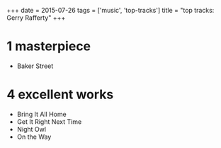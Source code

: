 +++
date = 2015-07-26
tags = ['music', 'top-tracks']
title = "top tracks: Gerry Rafferty"
+++

1 masterpiece
=============

-   Baker Street

4 excellent works
=================

-   Bring It All Home
-   Get It Right Next Time
-   Night Owl
-   On the Way
